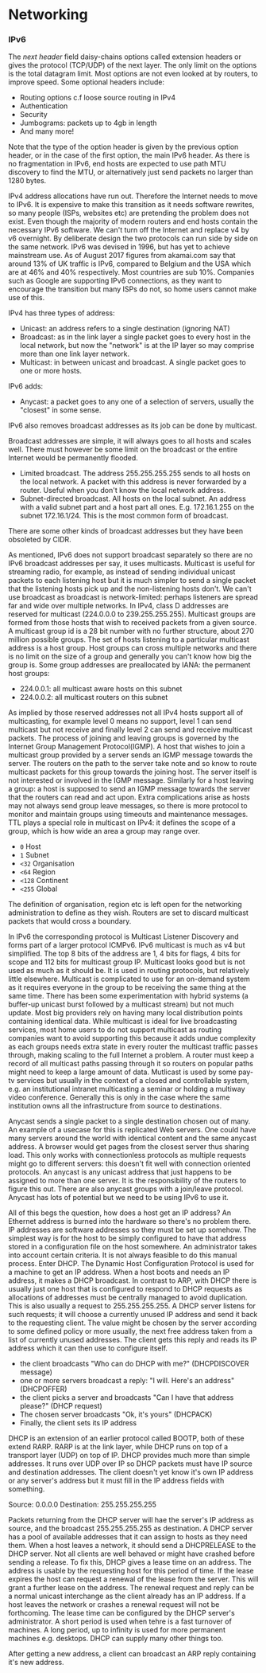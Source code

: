 # Networking

### IPv6

The _next header_ field daisy-chains options called extension headers or gives
the protocol (TCP/UDP) of the next layer. The only limit on the options is the
total datagram limit. Most options are not even looked at by routers, to improve
speed. Some optional headers include:

- Routing options c.f loose source routing in IPv4
- Authentication
- Security
- Jumbograms: packets up to 4gb in length
- And many more!

Note that the type of the option header is given by the previous option header,
or in the case of the first option, the main IPv6 header. As there is no
fragmentation in IPv6, end hosts are expected to use path MTU discovery to find
the MTU, or alternatively just send packets no larger than 1280 bytes.

IPv4 address allocations have run out. Therefore the Internet needs to move to
IPv6. It is expensive to make this transition as it needs software rewrites, so
many people (ISPs, websites etc) are pretending the problem does not exist. Even
though the majority of modern routers and end hosts contain the necessary IPv6
software. We can't turn off the Internet and replace v4 by v6 overnight. By
deliberate design the two protocols can run side by side on the same network.
IPv6 was devised in 1996, but has yet to achieve mainstream use. As of August
2017 figures from akamai.com say that around 13% of UK traffic is IPv6, compared
to Belgium and the USA which are at 46% and 40% respectively. Most countries are
sub 10%. Companies such as Google are supporting IPv6 connections, as they want
to encourage the transition but many ISPs do not, so home users cannot make use
of this.

IPv4 has three types of address:

- Unicast: an address refers to a single destination (ignoring NAT)
- Broadcast: as in the link layer a single packet goes to every host in the
    local network, but now the "network" is at the IP layer so may comprise more
    than one link layer network.
- Multicast: in between unicast and broadcast. A single packet goes to one or
    more hosts.

IPv6 adds:

- Anycast: a packet goes to any one of a selection of servers, usually the
    "closest" in some sense.

IPv6 also removes broadcast addresses as its job can be done by multicast.

Broadcast addresses are simple, it will always goes to all hosts and scales
well. There must however be some limit on the broadcast or the entire Internet
would be permanently flooded.

- Limited broadcast. The address 255.255.255.255 sends to all hosts on the local
    network. A packet with this address is never forwarded by a router. Useful
    when you don't know the local network address.
- Subnet-directed broadcast. All hosts on the local subnet. An address with a
    valid subnet part and a host part all ones. E.g. 172.16.1.255 on the subnet
    172.16.1/24. This is the most common form of broadcast.

There are some other kinds of broadcast addresses but they have been obsoleted
by CIDR.

As mentioned, IPv6 does not support broadcast separately so there are no IPv6
broadcast addresses per say, it uses multicasts. Multicast is useful for
streaming radio, for example, as instead of sending individual unicast packets
to each listening host but it is much simpler to send a single packet that the
listening hosts pick up and the non-listening hosts don't. We can't use
broadcast as broadcast is network-limited: perhaps listeners are spread far and
wide over multiple networks. In IPv4, class D addresses are reserved for
multicast (224.0.0.0 to 239.255.255.255). Multicast groups are formed from those
hosts that wish to received packets from a given source. A multicast group id is
a 28 bit number with no further structure, about 270 million possible groups.
The set of hosts listening to a particular multicast address is a host group.
Host groups can cross multiple networks and there is no limit on the size of a
group and generally you can't know how big the group is. Some group addresses
are preallocated by IANA: the permanent host groups:

- 224.0.0.1: all multicast aware hosts on this subnet
- 224.0.0.2: all multicast routers on this subnet

As implied by those reserved addresses not all IPv4 hosts support all of
multicasting, for example level 0 means no support, level 1 can send multicast
but not receive and finally level 2 can send and receive multicast packets. The
process of joining and leaving groups is governed by the Internet Group
Management Protocol(IGMP). A host that wishes to join a multicast group provided
by a server sends an IGMP message towards the server. The routers on the path to
the server take note and so know to route multicast packets for this group
towards the joining host. The server itself is not interested or involved in the
IGMP message. Similarly for a host leaving a group: a host is supposed to send
an IGMP message towards the server that the routers can read and act upon. Extra
complications arise as hosts may not always send group leave messages, so there
is more protocol to monitor and maintain groups using timeouts and maintenance
messages. TTL plays a special role in multicast on IPv4: it defines the scope of
a group, which is how wide an area a group may range over.

- `0` Host
- `1` Subnet
- `<32` Organisation
- `<64` Region
- `<128` Continent
- `<255` Global

The definition of organisation, region etc is left open for the networking
administration to define as they wish. Routers are set to discard multicast
packets that would cross a boundary.

In IPv6 the corresponding protocol is Multicast Listener Discovery and forms
part of a larger protocol ICMPv6. IPv6 multicast is much as v4 but simplified.
The top 8 bits of the address are 1, 4 bits for flags, 4 bits for scope and 112
bits for multicast group IP. Multicast looks good but is not used as much as it
should be. It is used in routing protocols, but relatively little elsewhere.
Multicast is complicated to use for an on-demand system as it requires everyone
in the group to be receiving the same thing at the same time. There has been
some experimentation with hybrid systems (a buffer-up unicast burst followed by
a multicast stream) but not much update. Most big providers rely on having many
local distribution points containing identical data.  While multicast is ideal
for live broadcasting services, most home users to do not support multicast as
routing companies want to avoid supporting this because it adds undue complexity
as each groups needs extra state in  every router the multicast traffic passes
through, making scaling to the full Internet a problem. A router must keep a
record of all multicast paths passing through it so routers on popular paths
might need to keep a large amount of data. Mutlicast is used by some pay-tv
services but usually in the context of a closed and controllable system, e.g. an
institutional intranet multicasting a seminar or holding a multiway video
conference. Generally this is only in the case where the same institution owns
all the infrastructure from source to destinations.

Anycast sends a single packet to a single destination chosen out of many. An
example of a usecase for this is replicated Web servers. One could have many
servers around the world with identical content and the same anycast address. A
browser would get pages from the closest server thus sharing load. This only
works with connectionless protocols as multiple requests might go to different
servers: this doesn't fit well with connection oriented protocols. An anycast is
any unicast address that just happens to be assigned to more than one server.
It is the responsibility of the routers to figure this out. There are also
anycast groups with a join/leave protocol. Anycast has lots of potential but we
need to be using IPv6 to use it.

All of this begs the question, how does a host get an IP address? An Ethernet
address is burned into the hardware so there's no problem there. IP addresses
are software addresses so they must be set up somehow. The simplest way is for
the host to be simply configured to have that address stored in a configuration
file on the host somewhere. An administrator takes into account certain
criteria. It is not always feasible to do this manual process. Enter DHCP. The
Dynamic Host Configuration Protocol is used for a machine to get an IP address.
When a host boots and needs an IP address, it makes a DHCP broadcast. In
contrast to ARP, with DHCP there is usually just one host that is configured to
respond to DHCP requests as allocations of addresses must be centrally managed
to avoid duplication. This is also usually a request to 255.255.255.255. A DHCP
server listens for such requests; it will choose a currently unused IP address
and send it back to the requesting client. The value might be chosen by the
server according to some defined policy or more usually, the next free address
taken from a list of currently unused addresses. The client gets this reply and
reads its IP address which it can then use to configure itself.

- the client broadcasts "Who can do DHCP with me?" (DHCPDISCOVER message)
- one or more servers broadcast a reply: "I will. Here's an address" (DHCPOFFER)
- the client picks a server and broadcasts "Can I have that address please?"
    (DHCP request)
- The chosen server broadcasts "Ok, it's yours" (DHCPACK)
- Finally, the client sets its IP address

DHCP is an extension of an earlier protocol called BOOTP, both of these extend
RARP. RARP is at the link layer, while DHCP runs on top of a transport layer
(UDP) on top of IP. DHCP provides much more than simple addresses. It runs over
UDP over IP so DHCP packets must have IP source and destination addresses. The
client doesn't yet know it's own IP address or any server's address but it must
fill in the IP address fields with something.

Source: 0.0.0.0
Destination: 255.255.255.255

Packets returning from the DHCP server will hae the server's IP address as
source, and the broadcast 255.255.255.255 as destination. A DHCP server has a
pool of available addresses that it can assign to hosts as they need them. When
a host leaves a network, it should send a DHCPRELEASE to the DHCP server. Not
all clients are well behaved or might have crashed before sending a release. To
fix this, DHCP gives a lease time on an address. The address is usable by the
requesting host for this period of time. If the lease expires the host can
request a renewal of the lease from the server. This will grant a further lease
on the address. The renewal request and reply can be a normal unicast
interchange as the client already has an IP address. If a host leaves the
network or crashes a renewal request will not be forthcoming. The lease time can
be configured by the DHCP server's administrator. A short period is used when
tehre is a fast turnover of machines. A long period, up to infinity is used for
more permanent machines e.g. desktops. DHCP can supply many other things too.

After getting a new address, a client can broadcast an ARP reply containing it's
new address.
